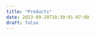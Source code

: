 ```yaml
---
title: "Products"
date: 2023-09-20T10:39:01-07:00
draft: false
---
```

<link rel="stylesheet" href="/css/products.css">